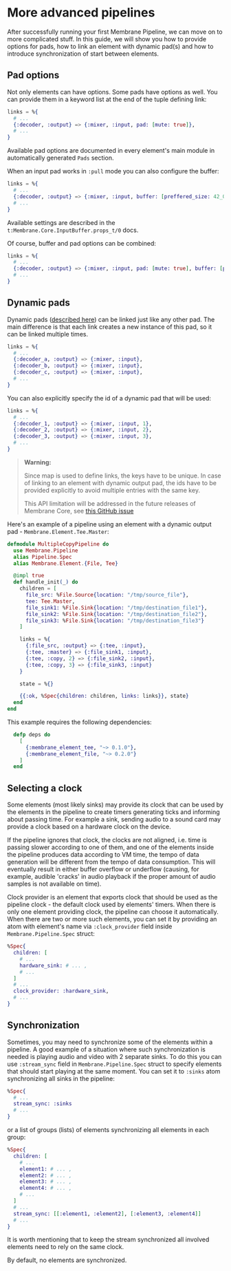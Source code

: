 # More advanced pipelines

After successfully running your first Membrane Pipeline, we can move on to more complicated stuff.
In this guide, we will show you how to provide options for pads, how to link an element with dynamic pad(s)
and how to introduce synchronization of start between elements.

## Pad options

Not only elements can have options. Some pads have options as well.
You can provide them in a keyword list at the end of the tuple defining link:

```elixir
links = %{
  # ...
  {:decoder, :output} => {:mixer, :input, pad: [mute: true]},
  # ...
}
```

Available pad options are documented in every element's main module in automatically generated `Pads` section.

When an input pad works in `:pull` mode you can also configure the buffer:

```elixir
links = %{
  # ...
  {:decoder, :output} => {:mixer, :input, buffer: [preffered_size: 42_000]},
  # ...
}
```

Available settings are described in the `t:Membrane.Core.InputBuffer.props_t/0` docs.

Of course, buffer and pad options can be combined:

```elixir
links = %{
  # ...
  {:decoder, :output} => {:mixer, :input, pad: [mute: true], buffer: [preffered_size: 42_000]},
  # ...
}
```

## Dynamic pads

Dynamic pads ([described here](elements.html#dynamic-pads)) can be linked just like any other pad.
The main difference is that each link creates a new instance of this pad, so it can be linked multiple times.

```elixir
links = %{
  # ...
  {:decoder_a, :output} => {:mixer, :input},
  {:decoder_b, :output} => {:mixer, :input},
  {:decoder_c, :output} => {:mixer, :input},
  # ...
}
```

You can also explicitly specify the id of a dynamic pad that will be used:

```elixir
links = %{
  # ...
  {:decoder_1, :output} => {:mixer, :input, 1},
  {:decoder_2, :output} => {:mixer, :input, 2},
  {:decoder_3, :output} => {:mixer, :input, 3},
  # ...
}
```

> **Warning:**
>
> Since map is used to define links, the keys have to be unique. In case of linking
> to an element with dynamic output pad, the ids have to be provided explicitly to avoid
> multiple entries with the same key.
>
> This API limitation will be addressed in the future releases of Membrane Core, see [this GitHub issue](https://github.com/membraneframework/membrane-core/issues/159)

Here's an example of a pipeline using an element with a dynamic output pad - `Membrane.Element.Tee.Master`:

```elixir
defmodule MultipleCopyPipeline do
  use Membrane.Pipeline
  alias Pipeline.Spec
  alias Membrane.Element.{File, Tee}

  @impl true
  def handle_init(_) do
    children = [
      file_src: %File.Source{location: "/tmp/source_file"},
      tee: Tee.Master,
      file_sink1: %File.Sink{location: "/tmp/destination_file1"},
      file_sink2: %File.Sink{location: "/tmp/destination_file2"},
      file_sink3: %File.Sink{location: "/tmp/destination_file3"}
    ]

    links = %{
      {:file_src, :output} => {:tee, :input},
      {:tee, :master} => {:file_sink1, :input},
      {:tee, :copy, 2} => {:file_sink2, :input},
      {:tee, :copy, 3} => {:file_sink3, :input}
    }

    state = %{}

    {{:ok, %Spec{children: children, links: links}}, state}
  end
end
```

This example requires the following dependencies:

```elixir
  defp deps do
    [
      {:membrane_element_tee, "~> 0.1.0"},
      {:membrane_element_file, "~> 0.2.0"}
    ]
  end
```

## Selecting a clock

Some elements (most likely sinks) may provide its clock that can be used by the elements in the pipeline to create timers generating ticks
and informing about passing time. For example a sink, sending audio to a sound card may provide a clock based on
a hardware clock on the device.

If the pipeline ignores that clock, the clocks are not aligned, i.e. time is passing slower according to
one of them, and one of the elements inside the pipeline produces data according to VM time, the tempo of data generation
will be different from the tempo of data consumption. This will eventually result in either buffer overflow or underflow
(causing, for example, audible 'cracks' in audio playback if the proper amount of audio samples is not available on time).

Clock provider is an element that exports clock that should be used as the pipeline clock - the default clock used by elements' timers.
When there is only one element providing clock, the pipeline can choose it automatically. When there are two or more such elements,
you can set it by providing an atom with element's name via `:clock_provider` field inside `Membrane.Pipeline.Spec` struct:

```elixir
%Spec{
  children: [
    # ...
    hardware_sink: # ... ,
    # ...
  ]
  # ...
  clock_provider: :hardware_sink,
  # ...
}
```

## Synchronization

Sometimes, you may need to synchronize some of the elements within a pipeline. A good example of a situation where such synchronization is needed is playing audio and video with 2 separate sinks.
To do this you can use `:stream_sync` field in `Membrane.Pipeline.Spec` struct to specify elements that should start playing at the same moment. You can set it to `:sinks` atom synchronizing all sinks in the pipeline:

```elixir
%Spec{
  # ...
  stream_sync: :sinks
  # ...
}
```

 or a list of groups (lists) of elements synchronizing all elements in each group:

```elixir
%Spec{
  children: [
    # ...
    element1: # ... ,
    element2: # ... ,
    element3: # ... ,
    element4: # ... ,
    # ...
  ]
  # ...
  stream_sync: [[:element1, :element2], [:element3, :element4]]
  # ...
}
```
It is worth mentioning that to keep the stream synchronized all involved elements need to rely on the same clock.

By default, no elements are synchronized.

